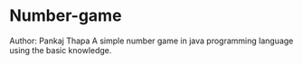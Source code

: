 # Number-game
Author: Pankaj Thapa 
A simple number game in java programming language using the basic knowledge.
